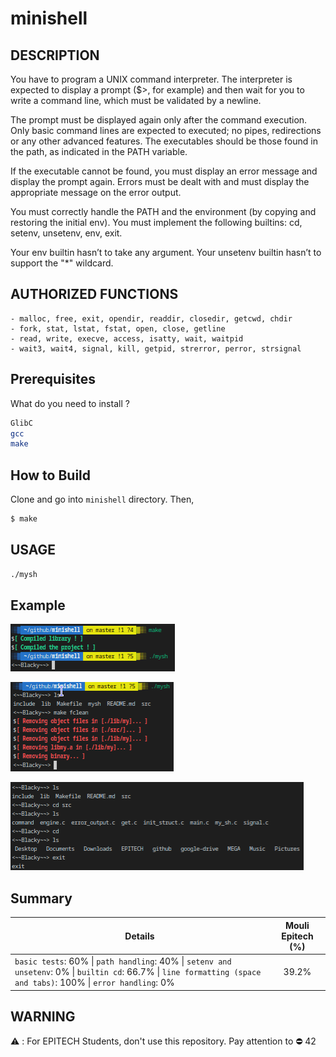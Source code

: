 # minishell

## DESCRIPTION
You have to program a UNIX command interpreter.
The interpreter is expected to display a prompt ($>, for example) and then wait for you to write a command line, which must be validated by a newline.

The prompt must be displayed again only after the command execution.
Only basic command lines are expected to executed; no pipes, redirections or any other advanced features.
The executables should be those found in the path, as indicated in the PATH variable.

If the executable cannot be found, you must display an error message and display the prompt again.
Errors must be dealt with and must display the appropriate message on the error output.

You must correctly handle the PATH and the environment (by copying and restoring the initial env).
You must implement the following builtins: cd, setenv, unsetenv, env, exit.

Your env builtin hasn’t to take any argument. Your unsetenv builtin hasn’t to support the "*" wildcard.

## AUTHORIZED FUNCTIONS
    - malloc, free, exit, opendir, readdir, closedir, getcwd, chdir
    - fork, stat, lstat, fstat, open, close, getline
    - read, write, execve, access, isatty, wait, waitpid
    - wait3, wait4, signal, kill, getpid, strerror, perror, strsignal

## Prerequisites
What do you need to install ?
```bash
GlibC
gcc
make
```

## How to Build
Clone and go into `minishell` directory.
Then, 
```bash
$ make
```

## USAGE
```bash
./mysh
```

## Example
![Example 1](captures/exemple1.png)

![Example 2](captures/exemple2.png)

![Example 3](captures/exemple3.png)

## Summary
| Details      | Mouli Epitech (%) |
| ------------- |:-------------:|
| `basic tests`: 60% \| `path handling`: 40% \| `setenv and unsetenv`: 0% \| `builtin cd`: 66.7% \| `line formatting (space and tabs)`: 100% \| `error handling`: 0% | 39.2% |

## WARNING
:warning: : For EPITECH Students, don't use this repository. Pay attention to :no_entry: 42